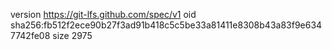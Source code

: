 version https://git-lfs.github.com/spec/v1
oid sha256:fb512f2ece90b27f3ad91b418c5c5be33a81411e8308b43a83f9e6347742fe08
size 2975
